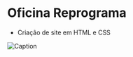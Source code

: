 # Oficina Reprograma
 
- Criação de site em HTML e CSS

![Caption](https://previews.dropbox.com/p/thumb/ABPiM8D6TYmOsIiZ0lrz-AYjZAQf606Kzc-A343i7S3A0jloBnMuadWQFq90mMDmaPDbZe1xtbO8ym6jSkvwOh2MWTfHaY3FVUdBcIMNng2oDC_5uJ9PAj5gBOi_dRntSLPxYq0mNMWtVc0VHpakym8sgYa73J3gEAESUZ5oL3Q-cK-XRzDgjUmQNagBlXUqPT2MqdTqKdqDd8da0JKBWvOxPa7YmCu2Qojc1c2IjnP6vJjT6FgpiDPDEZENoUPGC7p3Pqb9scIJV53BeAvAAZk1gus0CoBuMVbUL-dvAJuf_A3nynPGFrXQwFjSy6q2iMJwsMar2fkil4NLp2H-2JbAXvdj2NQHNeuytG6qKH5pMQ/p.jpeg?fv_content=true&size_mode=5)
